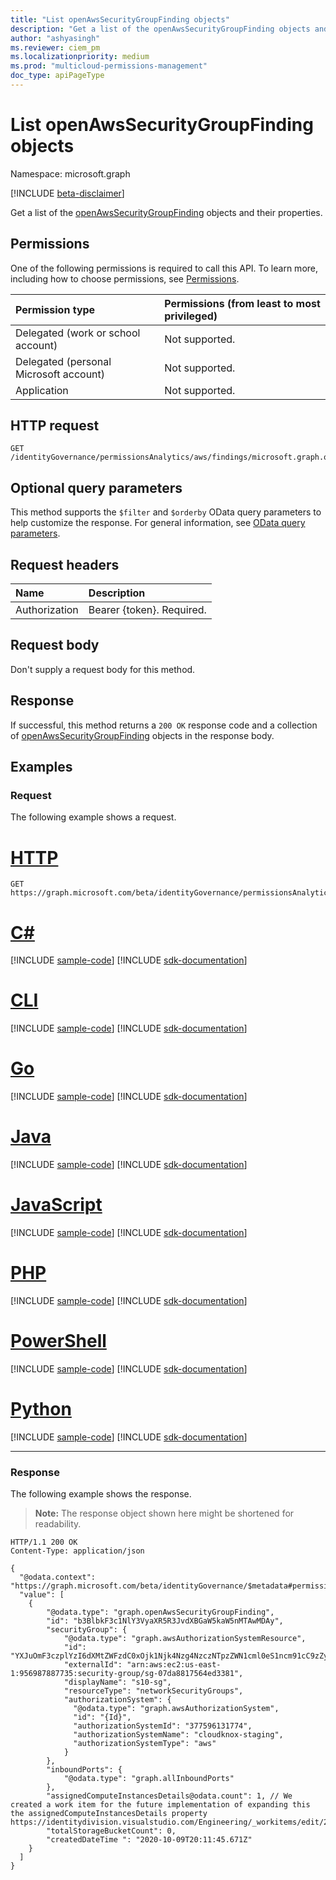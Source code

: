 ```yaml
---
title: "List openAwsSecurityGroupFinding objects"
description: "Get a list of the openAwsSecurityGroupFinding objects and their properties."
author: "ashyasingh"
ms.reviewer: ciem_pm
ms.localizationpriority: medium
ms.prod: "multicloud-permissions-management"
doc_type: apiPageType
---
```


# List openAwsSecurityGroupFinding objects
Namespace: microsoft.graph

[!INCLUDE [beta-disclaimer](../../includes/beta-disclaimer.md)]

Get a list of the [openAwsSecurityGroupFinding](../resources/openawssecuritygroupfinding.md) objects and their properties.

## Permissions
One of the following permissions is required to call this API. To learn more, including how to choose permissions, see [Permissions](/graph/permissions-reference).

|Permission type|Permissions (from least to most privileged)|
|:---|:---|
|Delegated (work or school account)|Not supported.|
|Delegated (personal Microsoft account)|Not supported.|
|Application|Not supported.|

## HTTP request

<!-- {
  "blockType": "ignored"
}
-->
``` http
GET /identityGovernance/permissionsAnalytics/aws/findings/microsoft.graph.openAwsSecurityGroupFinding
```

## Optional query parameters
This method supports the `$filter` and `$orderby` OData query parameters to help customize the response. For general information, see [OData query parameters](/graph/query-parameters).

## Request headers
|Name|Description|
|:---|:---|
|Authorization|Bearer {token}. Required.|

## Request body
Don't supply a request body for this method.

## Response

If successful, this method returns a `200 OK` response code and a collection of [openAwsSecurityGroupFinding](../resources/openawssecuritygroupfinding.md) objects in the response body.

## Examples

### Request
The following example shows a request.
# [HTTP](#tab/http)
<!-- {
  "blockType": "request",
  "name": "list_openawssecuritygroupfinding"
}
-->
``` http
GET https://graph.microsoft.com/beta/identityGovernance/permissionsAnalytics/aws/findings/microsoft.graph.openAwsSecurityGroupFinding
```

# [C#](#tab/csharp)
[!INCLUDE [sample-code](../includes/snippets/csharp/list-openawssecuritygroupfinding-csharp-snippets.md)]
[!INCLUDE [sdk-documentation](../includes/snippets/snippets-sdk-documentation-link.md)]

# [CLI](#tab/cli)
[!INCLUDE [sample-code](../includes/snippets/cli/list-openawssecuritygroupfinding-cli-snippets.md)]
[!INCLUDE [sdk-documentation](../includes/snippets/snippets-sdk-documentation-link.md)]

# [Go](#tab/go)
[!INCLUDE [sample-code](../includes/snippets/go/list-openawssecuritygroupfinding-go-snippets.md)]
[!INCLUDE [sdk-documentation](../includes/snippets/snippets-sdk-documentation-link.md)]

# [Java](#tab/java)
[!INCLUDE [sample-code](../includes/snippets/java/list-openawssecuritygroupfinding-java-snippets.md)]
[!INCLUDE [sdk-documentation](../includes/snippets/snippets-sdk-documentation-link.md)]

# [JavaScript](#tab/javascript)
[!INCLUDE [sample-code](../includes/snippets/javascript/list-openawssecuritygroupfinding-javascript-snippets.md)]
[!INCLUDE [sdk-documentation](../includes/snippets/snippets-sdk-documentation-link.md)]

# [PHP](#tab/php)
[!INCLUDE [sample-code](../includes/snippets/php/list-openawssecuritygroupfinding-php-snippets.md)]
[!INCLUDE [sdk-documentation](../includes/snippets/snippets-sdk-documentation-link.md)]

# [PowerShell](#tab/powershell)
[!INCLUDE [sample-code](../includes/snippets/powershell/list-openawssecuritygroupfinding-powershell-snippets.md)]
[!INCLUDE [sdk-documentation](../includes/snippets/snippets-sdk-documentation-link.md)]

# [Python](#tab/python)
[!INCLUDE [sample-code](../includes/snippets/python/list-openawssecuritygroupfinding-python-snippets.md)]
[!INCLUDE [sdk-documentation](../includes/snippets/snippets-sdk-documentation-link.md)]

---


### Response
The following example shows the response.
>**Note:** The response object shown here might be shortened for readability.
<!-- {
  "blockType": "response",
  "truncated": true,
  "@odata.type": "Collection(microsoft.graph.openAwsSecurityGroupFinding)"
}
-->
``` http
HTTP/1.1 200 OK
Content-Type: application/json

{
  "@odata.context": "https://graph.microsoft.com/beta/identityGovernance/$metadata#permissionsAnalytics/aws/findings/microsoft.graph.openAwsSecurityGroupFinding",
  "value": [
    {
        "@odata.type": "graph.openAwsSecurityGroupFinding",
        "id": "b3BlbkF3c1NlY3VyaXR5R3JvdXBGaW5kaW5nMTAwMDAy",
        "securityGroup": {
            "@odata.type": "graph.awsAuthorizationSystemResource",
            "id": "YXJuOmF3czplYzI6dXMtZWFzdC0xOjk1Njk4Nzg4NzczNTpzZWN1cml0eS1ncm91cC9zZy0wN2RhODgxNzU2NGVkMzM4MQ==",
            "externalId": "arn:aws:ec2:us-east-1:956987887735:security-group/sg-07da8817564ed3381",
            "displayName": "s10-sg",
            "resourceType": "networkSecurityGroups",
            "authorizationSystem": {
              "@odata.type": "graph.awsAuthorizationSystem",
              "id": "{Id}",
              "authorizationSystemId": "377596131774",
              "authorizationSystemName": "cloudknox-staging",
              "authorizationSystemType": "aws"
            }
        },
        "inboundPorts": {
            "@odata.type": "graph.allInboundPorts"
        },
        "assignedComputeInstancesDetails@odata.count": 1, // We created a work item for the future implementation of expanding this the assignedComputeInstancesDetails property https://identitydivision.visualstudio.com/Engineering/_workitems/edit/2503297
        "totalStorageBucketCount": 0,
        "createdDateTime ": "2020-10-09T20:11:45.671Z"
    }
  ]
}
```

